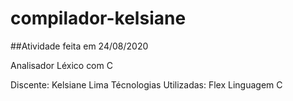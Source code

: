 # compilador-kelsiane

##Atividade feita em 24/08/2020

Analisador Léxico com C

Discente: Kelsiane Lima
Técnologias Utilizadas:
Flex
Linguagem C

